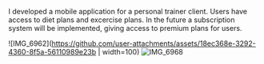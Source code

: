 I developed a mobile application for a personal trainer client. Users have access to diet plans and excercise plans. In the future a subscription system will be implemented, giving access to premium plans for users.

![IMG_6962](https://github.com/user-attachments/assets/18ec368e-3292-4360-8f5a-56110989e23b | width=100) ![IMG_6968](https://github.com/user-attachments/assets/63f03059-7eab-47c2-8703-60e8baa2ec93)

